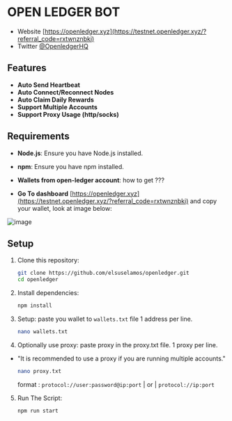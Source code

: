 # OPEN LEDGER BOT

- Website [https://openledger.xyz](https://testnet.openledger.xyz/?referral_code=rxtwnznbki)
- Twitter [@OpenledgerHQ](https://x.com/OpenledgerHQ)

## Features

- **Auto Send Heartbeat**
- **Auto Connect/Reconnect Nodes**
- **Auto Claim Daily Rewards**
- **Support Multiple Accounts**
- **Support Proxy Usage (http/socks)**

## Requirements

- **Node.js**: Ensure you have Node.js installed.
- **npm**: Ensure you have npm installed.

- **Wallets from open-ledger account**: how to get ???
- **Go To dashboard** [https://openledger.xyz](https://testnet.openledger.xyz/?referral_code=rxtwnznbki) and copy your wallet, look at image below:

 ![image](https://github.com/user-attachments/assets/ba3ccefb-6c32-4712-9dd5-bbf95bafa36b)


## Setup

1. Clone this repository:
   ```bash
   git clone https://github.com/elsuselamos/openledger.git
   cd openledger
   ```
2. Install dependencies:
   ```bash
   npm install
   ```
3. Setup: paste you wallet to `wallets.txt` file 1 address per line.

   ```bash
   nano wallets.txt
   ```

4. Optionally use proxy: paste proxy in the proxy.txt file. 1 proxy per line.

- "It is recommended to use a proxy if you are running multiple accounts."
  ```bash
  nano proxy.txt
  ```
  format : `protocol://user:password@ip:port` | or | `protocol://ip:port`

5. Run The Script:
   ```bash
   npm run start
   ```
